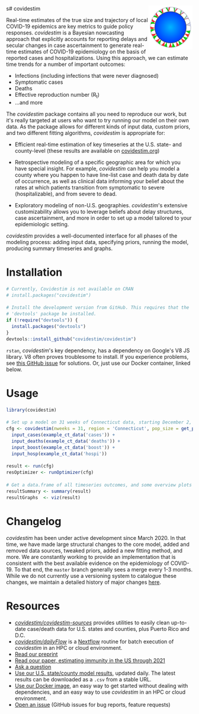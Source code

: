 s# covidestim <img src="man/figures/logo.png" width="120" align="right" />

Real-time estimates of the true size and trajectory of local COVID-19 epidemics
are key metrics to guide policy responses. *covidestim* is a Bayesian
nowcasting approach that explicitly accounts for reporting delays and secular
changes in case ascertainment to generate real-time estimates of COVID-19
epidemiology on the basis of reported cases and hospitalizations. Using this approach, we
can estimate time trends for a number of important outcomes:

- Infections (including infections that were never diagnosed)
- Symptomatic cases 
- Deaths
- Effective reproduction number (R<sub>t</sub>)
- ...and more

The *covidestim* package contains all you need to reproduce our work, but it's
really targeted at users who want to try running our model on their own data.
As the package allows for different kinds of input data, custom priors, and two
different fitting algorithms, *covidestim* is appropriate for:

- Efficient real-time estimation of key timeseries at the U.S. state- and county-level
  (these results are available on [covidestim.org](https://covidestim.org))

- Retrospective modeling of a specific geographic area for which you have
  special insight. For example, *covidestim* can help you model a county where
  you happen to have line-list case and death data by date of occurrence, as
  well as clinical data informing your belief about the rates at which patients
  transition from symptomatic to severe (hospitalizable), and from severe to
  dead.

- Exploratory modeling of non-U.S. geographies. *covidestim*'s extensive
  customizability allows you to leverage beliefs about delay structures, case
  ascertainment, and more in order to set up a model tailored to your
  epidemiologic setting.

*covidestim* provides a well-documented interface for all phases of the modeling
process: adding input data, specifying priors, running the model, producing 
summary timeseries and graphs.

# Installation

```r
# Currently, Covidestim is not available on CRAN
# install.packages("covidestim")

# Install the development version from GitHub. This requires that the
# 'devtools' package be installed.
if (!require("devtools")) {
  install.packages("devtools")
}
devtools::install_github("covidestim/covidestim")
```

`rstan`, *covidestim*'s key dependency, has a dependency on Google's V8 JS
library. V8 often proves troublesome to install. If you experience problems,
see [this GitHub issue](https://github.com/stan-dev/rstan/issues/831) for
solutions. Or, just use our Docker container, linked below.

# Usage

```r
library(covidestim)

# Set up a model on 31 weeks of Connecticut data, starting December 2, 2021.
cfg <- covidestim(nweeks = 31, region = 'Connecticut', pop_size = get_pop('Connecticut')) +
  input_cases(example_ct_data('cases')) +
  input_deaths(example_ct_data('deaths')) + 
  input_boost(example_ct_data('boost')) +
  input_hosp(example_ct_data('hospi')) 

result <- run(cfg)
resOptimizer <- runOptimizer(cfg)

# Get a data.frame of all timeseries outcomes, and some overview plots
resultSummary <- summary(result)
resultGraphs  <- viz(result)
```

# Changelog

_covidestim_ has been under active development since March 2020. In that time,
we have made large structural changes to the core model, added and removed data
sources, tweaked priors, added a new fitting method, and more. We are
constantly working to provide an implementation that is consistent with
the best available evidence on the epidemiology of COVID-19. To that end, the
`master` branch generally sees a merge every 1-3 months. While we do not
currently use a versioning system to catalogue these changes, we maintain a
detailed history of major changes [here](https://www.covidestim.org/updates.pdf).

# Resources

* _[covidestim/covidestim-sources](https://github.com/covidestim/covidestim-sources)_
  provides utilities to easily clean up-to-date case/death data for U.S. states
  and counties, plus Puerto Rico and D.C.
* _[covidestim/dailyFlow](https://github.com/covidestim/dailyFlow)_ is a
  [Nextflow](https://nextflow.io/) routine for batch execution of _covidestim_
  in an HPC or cloud environment.
* [Read our preprint](https://www.medrxiv.org/content/10.1101/2020.06.17.20133983v1)
* [Read oour paper, estimating immunity in the US through 2021](https://academic.oup.com/cid/advance-article/doi/10.1093/cid/ciac438/6611479?login=false)
* [Ask a question](mailto:marcus.russi@yale.edu?subject=covidestim)
* [Use our U.S. state/county model results](https://covidestim.org), updated
  daily. The latest results can be downloaded as a `.csv` from a stable URL.
* [Use our Docker image](https://hub.docker.com/repository/registry-1.docker.io/covidestim/covidestim),
  an easy way to get started without dealing with dependencies, and an easy way
  to use *covidestim* in an HPC or cloud environment.
* [Open an issue](https://github.com/covidestim/covidestim/issues) (GitHub
  issues for bug reports, feature requests)
